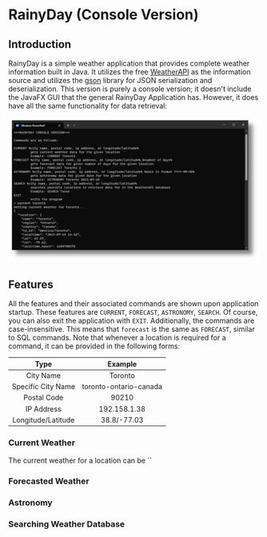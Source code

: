 # RainyDay (Console Version)

## Introduction
RainyDay is a simple weather application that provides complete weather information built in Java. It utilizes
the free [WeatherAPI](https://www.weatherapi.com/) as the information source and utilizes the
[gson](https://github.com/google/gson) library for JSON serialization and deserialization. This version is purely
a console version; it doesn't include the JavaFX GUI that the general RainyDay Application has. However, it does have
all the same functionality for data retrieval:

![program_start.png](pictures/program_start.png)

## Features
All the features and their associated commands are shown upon application startup. These features are `CURRENT`, 
`FORECAST`, `ASTRONOMY`, `SEARCH`. Of course, you can also exit the application with `EXIT`. Additionally, the
commands are case-insensitive. This means that `forecast` is the same as `FORECAST`, similar to SQL commands.
Note that whenever a location is required for a command, it can be provided in the following forms:

<div style="text-align: center;">

| Type               | Example                |
|--------------------|------------------------|
| City Name          | Toronto                |
| Specific City Name | toronto-ontario-canada |
| Postal Code        | 90210                  |
| IP Address         | 192.158.1.38           |
| Longitude/Latitude | 38.8/-77.03            |

</div>

### Current Weather
The current weather for a location can be ``

### Forecasted Weather
### Astronomy
### Searching Weather Database